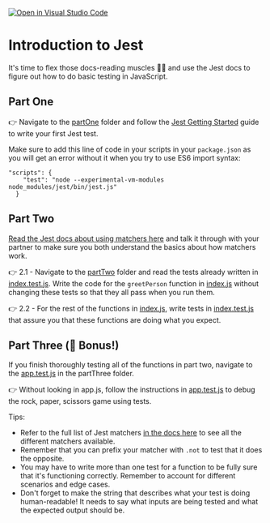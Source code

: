 [![Open in Visual Studio Code](https://classroom.github.com/assets/open-in-vscode-f059dc9a6f8d3a56e377f745f24479a46679e63a5d9fe6f495e02850cd0d8118.svg)](https://classroom.github.com/online_ide?assignment_repo_id=6616235&assignment_repo_type=AssignmentRepo)
# Introduction to Jest

It's time to flex those docs-reading muscles 💪📖 and use the Jest docs to figure out how to do basic testing in JavaScript.

## Part One

👉 Navigate to the [partOne](./partOne/) folder and follow the [Jest Getting Started](https://jestjs.io/docs/en/getting-started) guide to write your first Jest test.

Make sure to add this line of code in your scripts in your `package.json` as you will get an error without it when you try to use ES6 import syntax:
```
"scripts": {
    "test": "node --experimental-vm-modules node_modules/jest/bin/jest.js"
  }
```

## Part Two

[Read the Jest docs about using matchers here](https://jestjs.io/docs/en/using-matchers) and talk it through with your partner to make sure you both understand the basics about how matchers work.

👉 2.1 - Navigate to the [partTwo](./partTwo/) folder and read the tests already written in [index.test.js](./partTwo/index.test.js). Write the code for the `greetPerson` function in [index.js](./partTwo/index.js) without changing these tests so that they all pass when you run them.

👉 2.2 - For the rest of the functions in [index.js](./partTwo/index.js), write tests in [index.test.js](./partTwo/index.test.js) that assure you that these functions are doing what you expect.

## Part Three (🌟 Bonus!)

If you finish thoroughly testing all of the functions in part two, navigate to the [app.test.js](./partThree/app.test.js) in the partThree folder.

👉 Without looking in app.js, follow the instructions in [app.test.js](./partThree/app.test.js) to debug the rock, paper, scissors game using tests.

Tips:

- Refer to the full list of Jest matchers [in the docs here](https://jestjs.io/docs/en/expect) to see all the different matchers available.
- Remember that you can prefix your matcher with `.not` to test that it does the opposite.
- You may have to write more than one test for a function to be fully sure that it's functioning correctly. Remember to account for different scenarios and edge cases.
- Don't forget to make the string that describes what your test is doing human-readable! It needs to say what inputs are being tested and what the expected output should be.
